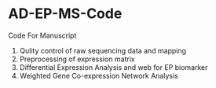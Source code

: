 # AD-EP-MS-Code
Code For Manuscript
1. Qulity control of raw sequencing data and mapping
2. Preprocessing of expression matrix
3. Differential Expression Analysis and web for EP biomarker
4. Weighted Gene Co-expression Network Analysis
